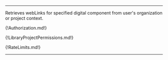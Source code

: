 ---

Retrieves webLinks for specified digital component from user's organization or project context.

{!Authorization.md!}

{!LibraryProjectPermissions.md!}

{!RateLimits.md!}

---